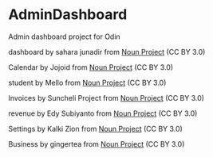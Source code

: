 # AdminDashboard
Admin dashboard project for Odin

dashboard by sahara junadir from <a href="https://thenounproject.com/browse/icons/term/dashboard/" target="_blank" title="dashboard Icons">Noun Project</a> (CC BY 3.0)

Calendar by Jojoid from <a href="https://thenounproject.com/browse/icons/term/calendar/" target="_blank" title="Calendar Icons">Noun Project</a> (CC BY 3.0)

student by Mello from <a href="https://thenounproject.com/browse/icons/term/student/" target="_blank" title="student Icons">Noun Project</a> (CC BY 3.0)

Invoices by Suncheli Project from <a href="https://thenounproject.com/browse/icons/term/invoices/" target="_blank" title="Invoices Icons">Noun Project</a> (CC BY 3.0)

revenue by Edy Subiyanto from <a href="https://thenounproject.com/browse/icons/term/revenue/" target="_blank" title="revenue Icons">Noun Project</a> (CC BY 3.0)

Settings by Kalki Zion from <a href="https://thenounproject.com/browse/icons/term/settings/" target="_blank" title="Settings Icons">Noun Project</a> (CC BY 3.0)

Business by gingertea from <a href="https://thenounproject.com/browse/icons/term/business/" target="_blank" title="Business Icons">Noun Project</a> (CC BY 3.0)